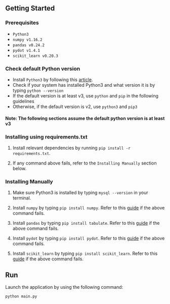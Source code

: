 ## Getting Started
### Prerequisites
- `Python3`
- `numpy v1.16.2`
- `pandas v0.24.2`
- `pydot v1.4.1`
- `scikit_learn v0.20.3`

### Check default Python version
- Install `Python3` by following this [article](https://realpython.com/installing-python/).
- Check if your system has installed Python3 and what version it is by typing ``python --version ``
- If the default version is at least v3, use `python` and `pip` in the following guidelines
- Otherwise, if the default version is v2, use `python3` and `pip3`
#### Note: The following sections assume the default python version is at least v3 
 
### Installing using requirements.txt

1. Install relevant dependencies by running ``pip install -r requirements.txt``. 

2. If any command above fails, refer to the ``Installing Manually`` section below. 

### Installing Manually

1. Make sure Python3 is installed by typing `mysql --version` in your terminal. 

2. Install `numpy` by typing `pip install numpy`. Refer to this [guide](https://docs.scipy.org/doc/numpy/user/install.html/) if the above command fails.

3. Install `pandas` by typing `pip install tabulate`. Refer to this [guide](https://pandas.pydata.org/pandas-docs/stable/install.html) if the above command fails.

4. Install `pydot` by typing `pip install pydot`. Refer to this [guide](https://pypi.org/project/pydot/) if the above command fails.

5. Install `scikit_learn` by typing `pip install scikit_learn`. Refer to this [guide](https://calebshortt.com/2016/01/15/installing-scikit-learn-python-data-mining-library/) if the above command fails.

## Run
Launch the application by using the following command:
```
python main.py
```